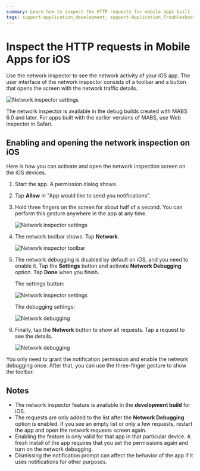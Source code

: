 ```yaml
---
summary: Learn how to inspect the HTTP requests for mobile apps built for iOS.
tags: support-application_development; support-Application_Troubleshooting; support-Mobile_Apps; runtime-mobile;
---
```


# Inspect the HTTP requests in Mobile Apps for iOS


Use the network inspector to see the network activity of your iOS app. The user interface of the network inspector consists of a toolbar and a button that opens the screen with the network traffic details. 

![Network inspector settings](images/network-inspector-toolbar.png?width=400)

<div class="info" markdown="1">

The network inspector is available in the debug builds created with MABS 6.0 and later. For apps built with the earlier versions of MABS, use Web Inspector in Safari.

</div>


## Enabling and opening the network inspection on iOS

Here is how you can activate and open the network inspection screen on the iOS devices.

1. Start the app. A permission dialog shows.

1. Tap **Allow** in "App would like to send you notifications".

1. Hold three fingers on the screen for about half of a second. You can perform this gesture anywhere in the app at any time.

    ![Network inspector settings](images/network-inspector-gesture.png?width=300)

1. The network toolbar shows. Tap **Network**.

    ![Network inspector toolbar](images/network-inspector-toolbar.png?width=300)

1. The network debugging is disabled by default on iOS, and you need to enable it. Tap the **Settings** button and activate **Network Debugging** option. Tap **Done** when you finish.

    The settings button:

    ![Network inspector settings](images/network-inspector-settings.png?width=300)

    The debugging settings:

    ![Network debugging](images/network-inspector-debugging.png?width=300)

1. Finally, tap the **Network** button to show all requests. Tap a request to see the details.

    ![Network debugging](images/network-inspector-request-list.png?width=300)

<div class="info" markdown="1">

You only need to grant the notification permission and enable the network debugging once. After that, you can use the three-finger gesture to show the toolbar.

</div>

## Notes

* The network inspector feature is available in the **development build** for iOS.
* The requests are only added to the list after the **Network Debugging** option is enabled. If you see an empty list or only a few requests, restart the app and open the network requests screen again.
* Enabling the feature is only valid for that app in that particular device. A fresh install of the app requires that you set the permissions again and turn on the network debugging.
* Dismissing the notification prompt can affect the behavior of the app if it uses notifications for other purposes.